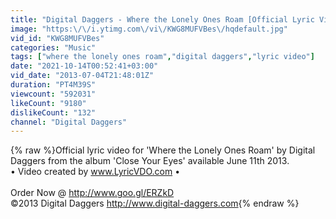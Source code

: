```yaml
---
title: "Digital Daggers - Where the Lonely Ones Roam [Official Lyric Video]"
image: "https:\/\/i.ytimg.com\/vi\/KWG8MUFVBes\/hqdefault.jpg"
vid_id: "KWG8MUFVBes"
categories: "Music"
tags: ["where the lonely ones roam","digital daggers","lyric video"]
date: "2021-10-14T00:52:41+03:00"
vid_date: "2013-07-04T21:48:01Z"
duration: "PT4M39S"
viewcount: "592031"
likeCount: "9180"
dislikeCount: "132"
channel: "Digital Daggers"
---
```

{% raw %}Official lyric video for 'Where the Lonely Ones Roam' by Digital Daggers from the album 'Close Your Eyes' available June 11th 2013.<br />• Video created by www.LyricVDO.com •<br /><br />Order Now @ <a rel="nofollow" target="blank" href="http://www.goo.gl/ERZkD">http://www.goo.gl/ERZkD</a><br />©2013 Digital Daggers <a rel="nofollow" target="blank" href="http://www.digital-daggers.com">http://www.digital-daggers.com</a>{% endraw %}
